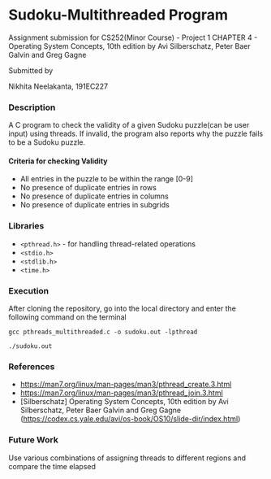 # Sudoku-Multithreaded Program
Assignment submission for CS252(Minor Course) - Project 1 CHAPTER 4 - Operating System Concepts, 10th edition by Avi Silberschatz, Peter Baer Galvin and Greg Gagne

Submitted by 

Nikhita Neelakanta, 191EC227

### Description

A C program to check the validity of a given Sudoku puzzle(can be user input) using threads. If invalid, the program also reports why the puzzle fails to be a Sudoku puzzle.

#### Criteria for checking Validity

- All entries in the puzzle to be within the range [0-9]
- No presence of duplicate entries in rows
- No presence of duplicate entries in columns
- No presence of duplicate entries in subgrids


### Libraries
- ```<pthread.h>```  - for handling thread-related operations
- ```<stdio.h>```    
- ```<stdlib.h>```   
- ```<time.h>```
### Execution
After cloning the repository, go into the local directory and enter the following command on the terminal

```
gcc pthreads_multithreaded.c -o sudoku.out -lpthread
```
```
./sudoku.out
```
### References
- https://man7.org/linux/man-pages/man3/pthread_create.3.html
- https://man7.org/linux/man-pages/man3/pthread_join.3.html
- [Silberschatz] Operating System Concepts, 10th edition by Avi Silberschatz, Peter Baer Galvin and Greg Gagne (https://codex.cs.yale.edu/avi/os-book/OS10/slide-dir/index.html)

### Future Work

Use various combinations of assigning threads to different regions and compare the time elapsed
